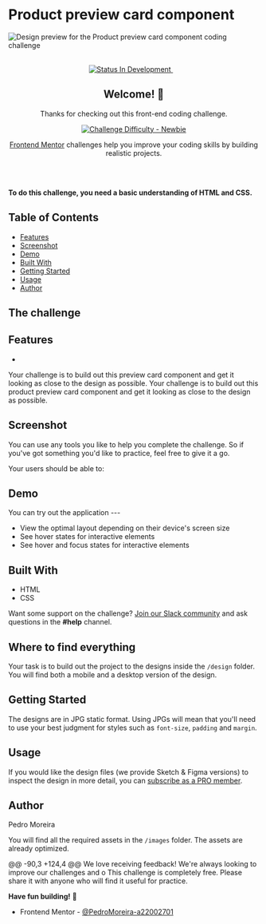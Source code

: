 # Product preview card component

![Design preview for the Product preview card component coding challenge](./design/desktop-preview.jpg)
<div align="center">
  <br />
  <!-- Status -->
  <a href="#">
    <img src="https://img.shields.io/badge/Status-In%20Development-yellow?style=for-the-badge" alt="Status In Development">
  </a>&nbsp;&nbsp;&nbsp;

## Welcome! 👋

Thanks for checking out this front-end coding challenge.
  <!-- Difficulty -->
  <a href="https://www.frontendmentor.io/challenges?difficulties=1"  target="_blank">
    <img src="https://img.shields.io/badge/Difficulty-Newbie-iwoLXp?style=for-the-badge&logo=frontendmentor" alt="Challenge Difficulty - Newbie">
  </a>

[Frontend Mentor](https://www.frontendmentor.io) challenges help you improve your coding skills by building realistic projects.
</div>
<br />
<br />

**To do this challenge, you need a basic understanding of HTML and CSS.**
## Table of Contents
- [Features](#features)
- [Screenshot](#screenshot)
- [Demo](#demo)
- [Built With](#built-with)
- [Getting Started](#getting-started)
- [Usage](#usage)
- [Author](#author)

## The challenge
## Features
-

Your challenge is to build out this preview card component and get it looking as close to the design as possible.
Your challenge is to build out this product preview card component and get it looking as close to the design as possible.
## Screenshot

You can use any tools you like to help you complete the challenge. So if you've got something you'd like to practice, feel free to give it a go.

Your users should be able to:
## Demo
You can try out the application ---

- View the optimal layout depending on their device's screen size
- See hover states for interactive elements
- See hover and focus states for interactive elements
## Built With
- HTML
- CSS

Want some support on the challenge? [Join our Slack community](https://www.frontendmentor.io/slack) and ask questions in the **#help** channel.

## Where to find everything

Your task is to build out the project to the designs inside the `/design` folder. You will find both a mobile and a desktop version of the design. 
## Getting Started

The designs are in JPG static format. Using JPGs will mean that you'll need to use your best judgment for styles such as `font-size`, `padding` and `margin`. 
## Usage

If you would like the design files (we provide Sketch & Figma versions) to inspect the design in more detail, you can [subscribe as a PRO member](https://www.frontendmentor.io/pro).
## Author
Pedro Moreira

You will find all the required assets in the `/images` folder. The assets are already optimized.

@@ -90,3 +124,4 @@ We love receiving feedback! We're always looking to improve our challenges and o
This challenge is completely free. Please share it with anyone who will find it useful for practice.

**Have fun building!** 🚀
- Frontend Mentor - [@PedroMoreira-a22002701](https://www.frontendmentor.io/profile/PedroMoreira-a22002701)